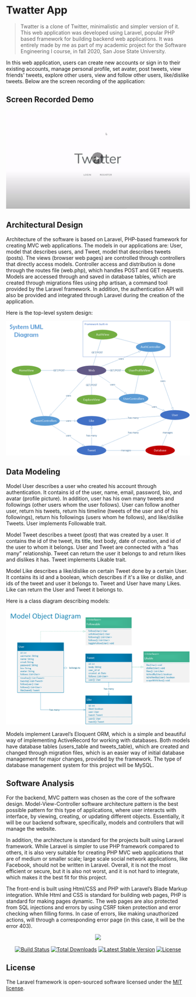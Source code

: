 # Twatter App

> Twatter is a clone of Twitter, minimalistic and simpler version of it. This web application was developed using Laravel, popular PHP based framework for building backend web applications. It was entirely made by me as part of my academic project for the Software Engineering I course, in fall 2020, San Jose State University.

In this web application, users can create new accounts or sign in to their existing accounts, manage personal profile, set avater, post tweets, view friends' tweets, explore other users, view and follow other users, like/dislike tweets. Below are the screen recording of the application:

## Screen Recorded Demo
[![Watch the video](screenshot.jpg)](https://www.youtube.com/watch?v=9TGxx6Bg7jY)


## Architectural Design

Architecture of the software is based on Laravel, PHP-based framework for creating MVC web applications. The models in our applications are: User, model that describes users, and Tweet, model that describes tweets (posts). The views (browser web pages) are controlled through controllers that directly access models. Controller access and distribution is done through the routes file (web.php), which handles POST and GET requests. Models are accessed through and saved in database tables, which are created through migrations files using php artisan, a command tool provided by the Laravel framework. In addition, the authentication API will also be provided and integrated through Laravel during the creation of the application.

Here is the top-level system design:

<img src="UML_Diagram.png">


## Data Modeling

Model User describes a user who created his account through authentication. It contains id of the user, name, email, password, bio, and avatar (profile picture). In addition, user has his own many tweets and followings (other users whom the user follows). User can follow another user, return his tweets, return his timeline (tweets of the user and of his followings), return his followings (users whom he follows), and like/dislike Tweets. User implements Followable trait.

Model Tweet describes a tweet (post) that was created by a user. It contains the id of the tweet, its title, text body, date of creation, and id of the user to whom it belongs. User and Tweet are connected with a “has many” relationship. Tweet can return the user it belongs to and return likes and dislikes it has. Tweet implements Likable trait.

Model Like describes a like/dislike on certain Tweet done by a certain User. It contains its id and a boolean, which describes if it's a like or dislike, and ids of the tweet and user it belongs to. Tweet and User have many Likes. Like can return the User and Tweet it belongs to.

Here is a class diagram describing models:

<img src="Model_Object_Diagram.png">

Models implement Laravel’s Eloquent ORM, which is a simple and beautiful way of implementing ActiveRecord for working with databases. Both models have database tables (users_table and tweets_table), which are created and changed through migration files, which is an easier way of initial database management for major changes, provided by the framework. The type of database management system for this project will be MySQL.


## Software Analysis

For the backend, MVC pattern was chosen as the core of the software design. Model-View-Controller software architecture pattern is the best possible pattern for this type of applications, where user interacts with interface, by viewing, creating, or updating different objects. Essentially, it will be our backend software, specifically, models and controllers that will manage the website.

In addition, the architecture is standard for the projects built using Laravel framework. While Laravel is simpler to use PHP framework compared to others, it is also very suitable for creating PHP MVC web applications that are of medium or smaller scale; large scale social network applications, like Facebook, should not be written in Laravel. Overall, it is not the most efficient or secure, but it is also not worst, and it is not hard to integrate, which makes it the best fit for this project.
    
The front-end is built using Html/CSS and PHP with Laravel’s Blade Markup integration. While Html and CSS is standard for building web pages, PHP is standard for making pages dynamic. The web pages are also protected from SQL injections and errors by using CSRF token protection and error checking when filling forms. In case of errors, like making unauthorized actions, will through a corresponding error page (in this case, it will be the error 403).



<p align="center"><a href="https://laravel.com" target="_blank"><img src="https://raw.githubusercontent.com/laravel/art/master/logo-lockup/5%20SVG/2%20CMYK/1%20Full%20Color/laravel-logolockup-cmyk-red.svg" width="400"></a></p>

<p align="center">
<a href="https://travis-ci.org/laravel/framework"><img src="https://travis-ci.org/laravel/framework.svg" alt="Build Status"></a>
<a href="https://packagist.org/packages/laravel/framework"><img src="https://poser.pugx.org/laravel/framework/d/total.svg" alt="Total Downloads"></a>
<a href="https://packagist.org/packages/laravel/framework"><img src="https://poser.pugx.org/laravel/framework/v/stable.svg" alt="Latest Stable Version"></a>
<a href="https://packagist.org/packages/laravel/framework"><img src="https://poser.pugx.org/laravel/framework/license.svg" alt="License"></a>
</p>

## License

The Laravel framework is open-sourced software licensed under the [MIT license](https://opensource.org/licenses/MIT).

